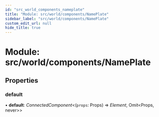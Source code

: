 ```yaml
---
id: "src_world_components_nameplate"
title: "Module: src/world/components/NamePlate"
sidebar_label: "src/world/components/NamePlate"
custom_edit_url: null
hide_title: true
---
```


# Module: src/world/components/NamePlate

## Properties

### default

• **default**: *ConnectedComponent*<(`props`: Props) => *Element*, Omit<Props, never\>\>
